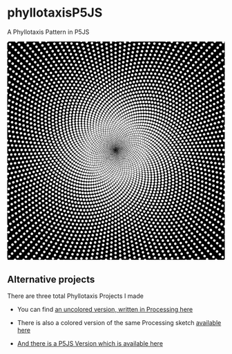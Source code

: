# phyllotaxisP5JS
A Phyllotaxis Pattern in P5JS


![phyllotaxisP5JSDemoImage](https://github.com/johnnyawesome/phyllotaxisP5JS/blob/master/PhyllotaxisP5JS/DemoImage/phyllotaxisP5JSDemoImage.jpg)

## Alternative projects
There are three total Phyllotaxis Projects I made

- You can find [an uncolored version, written in Processing here](https://github.com/johnnyawesome/PhyllotaxisSunflowerPattern)  

- There is also a colored version of the same Processing sketch [available here](https://github.com/johnnyawesome/PhyllotaxisSunflowerColored)

- [And there is a P5JS Version which is available here](https://github.com/johnnyawesome/phyllotaxisP5JS)
